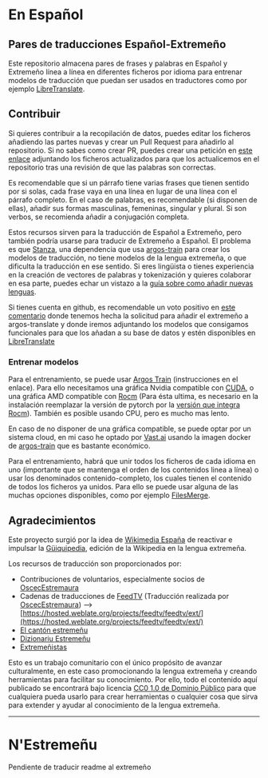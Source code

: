 # En Español
## Pares de traducciones Español-Extremeño

Este repositorio almacena pares de frases y palabras en Español y Extremeño línea a línea en diferentes ficheros por idioma para entrenar modelos de traducción que puedan ser usados en traductores como por ejemplo [LibreTranslate](https://libretranslate.com/).


## Contribuir
Si quieres contribuir a la recopilación de datos, puedes editar los ficheros añadiendo las partes nuevas y crear un Pull Request para añadirlo al repositorio. Si no sabes como crear PR, puedes crear una petición en [este enlace](https://github.com/juanro49/recursos_es-ext/issues) adjuntando los ficheros actualizados para que los actualicemos en el repositorio tras una revisión de que las palabras son correctas.

Es recomendable que si un párrafo tiene varias frases que tienen sentido por si solas, cada frase vaya en una línea en lugar de una línea con el párrafo completo. En el caso de palabras, es recomendable (si disponen de ellas), añadir sus formas masculinas, femeninas, singular y plural. Si son verbos, se recomienda añadir a conjugación completa.

Estos recursos sirven para la traducción de Español a Extremeño, pero también podría usarse para traducir de Extremeño a Español. El problema es que [Stanza](https://github.com/stanfordnlp/stanza), una dependencia que usa [argos-train](https://github.com/argosopentech/argos-train) para crear los modelos de traducción, no tiene modelos de la lengua extremeña, o que dificulta la traducción en ese sentido. Si eres lingüista o tienes experiencia en la creación de vectores de palabras y tokenización y quieres colaborar en esa parte, puedes echar un vistazo a la [guía sobre como añadir nuevas lenguas](https://stanfordnlp.github.io/stanza/new_language.html).

Si tienes cuenta en github, es recomendable un voto positivo en [este comentario](https://github.com/argosopentech/argos-translate/discussions/91#discussioncomment-1953141) donde tenemos hecha la solicitud para añadir el extremeño a argos-translate y donde iremos adjuntando los modelos que consigamos funcionales para que los añadan a su base de datos y estén disponibles en [LibreTranslate](https://libretranslate.com/)

### Entrenar modelos
Para el entrenamiento, se puede usar [Argos Train](https://github.com/argosopentech/argos-train) (instrucciones en el enlace).
Para ello necesitamos una gráfica Nvidia compatible con [CUDA](https://developer.nvidia.com/cuda-zone), o una gráfica AMD compatible con [Rocm](https://docs.amd.com/) (Para ésta ultima, es necesario en la instalación reemplazar la versión de pytorch por la [versión que integra Rocm](https://pytorch.org/get-started/locally/)). También es posible usando CPU, pero es mucho mas lento.

En caso de no disponer de una gráfica compatible, se puede optar por un sistema cloud, en mi caso he optado por [Vast.ai](http://console.vast.ai/?ref=57538) usando la imagen docker de [argos-train](https://hub.docker.com/r/argosopentech/argostrain/tags) que es bastante económico.

Para el entrenamiento, habrá que unir todos los ficheros de cada idioma en uno (importante que se mantenga el orden de los contenidos linea a línea) o usar los denominados contenido-completo, los cuales tienen el contenido de todos los ficheros ya unidos. Para ello se puede usar alguna de las muchas opciones disponibles, como por ejemplo [FilesMerge](https://www.filesmerge.com/sp/merge-text-files).


## Agradecimientos
Este proyecto surgió por la idea de [Wikimedia España](https://ext.wikipedia.org/wiki/Hundaci%C3%B3n_Wikimedia) de reactivar e impulsar la [Güiquipedia](https://ext.wikipedia.org/), edición de la Wikipedia en la lengua extremeña.

Los recursos de traducción son proporcionados por:
- Contribuciones de voluntarios, especialmente socios de [OscecEstremaura](https://oscecestremaura.wordpress.com/)
- Cadenas de traducciones de [FeedTV](https://github.com/juanro49/FeedTV) (Traducción realizada por [OscecEstremaura](https://oscecestremaura.wordpress.com/)) --> [https://hosted.weblate.org/projects/feedtv/feedtv/ext/](https://hosted.weblate.org/projects/feedtv/feedtv/ext/)
- [El cantón estremeñu](https://elcanton.org/)
- [Dizionariu Estremeñu](https://letterly.github.io/Dizionariu.html)
- [Extremeñistas](https://extremenistas.org/manifiesto-fundacional/)

Esto es un trabajo comunitario con el único propósito de avanzar culturalmente, en este caso promocionando la lengua extremeña y creando herramientas para facilitar su conocimiento. Por ello, todo el contenido aquí publicado se encontrará bajo licencia [CC0 1.0 de Dominio Público](https://creativecommons.org/publicdomain/zero/1.0/deed.es) para que cualquiera pueda usarlo para crear herramientas o cualquier cosa que sirva para extender y ayudar al conocimiento de la lengua extremeña.

---

# N'Estremeñu

Pendiente de traducir readme al extremeño
